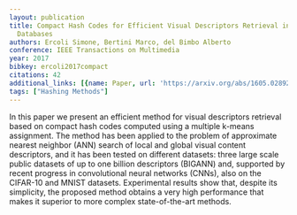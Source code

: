 ```yaml
---
layout: publication
title: Compact Hash Codes for Efficient Visual Descriptors Retrieval in Large Scale
  Databases
authors: Ercoli Simone, Bertini Marco, del Bimbo Alberto
conference: IEEE Transactions on Multimedia
year: 2017
bibkey: ercoli2017compact
citations: 42
additional_links: [{name: Paper, url: 'https://arxiv.org/abs/1605.02892'}]
tags: ["Hashing Methods"]
---
```

In this paper we present an efficient method for visual descriptors retrieval
based on compact hash codes computed using a multiple k-means assignment. The
method has been applied to the problem of approximate nearest neighbor (ANN)
search of local and global visual content descriptors, and it has been tested
on different datasets: three large scale public datasets of up to one billion
descriptors (BIGANN) and, supported by recent progress in convolutional neural
networks (CNNs), also on the CIFAR-10 and MNIST datasets. Experimental results
show that, despite its simplicity, the proposed method obtains a very high
performance that makes it superior to more complex state-of-the-art methods.
